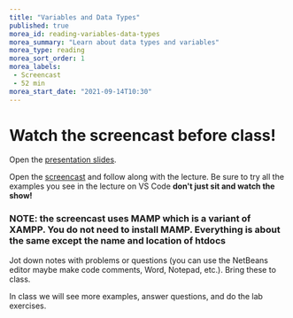 ```yaml
---
title: "Variables and Data Types"
published: true
morea_id: reading-variables-data-types
morea_summary: "Learn about data types and variables"
morea_type: reading
morea_sort_order: 1
morea_labels:
 - Screencast 
 - 52 min
morea_start_date: "2021-09-14T10:30"
---
```


# Watch the screencast before class!



Open the [presentation slides](ITM352_data_types_variables.ppt). 

Open the [screencast](http://youtu.be/gPXZzR3_Kb4) and follow along with the lecture. Be sure to try all the examples you see in the lecture on VS Code **don't just sit and watch the show!**

### NOTE: the screencast uses MAMP which is a variant of XAMPP. You do not need to install MAMP. Everything is about the same except the name and location of htdocs

Jot down notes with problems or questions (you can use the NetBeans editor maybe make code comments, Word, Notepad, etc.). Bring these to class.

In class we will see more examples, answer questions, and do the lab exercises. 

